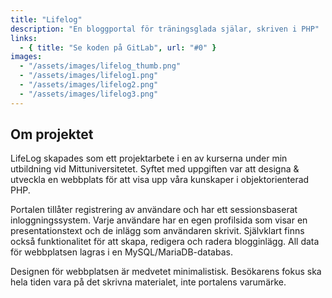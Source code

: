 ```yaml
---
title: "Lifelog"
description: "En bloggportal för träningsglada själar, skriven i PHP"
links:
  - { title: "Se koden på GitLab", url: "#0" }
images:
  - "/assets/images/lifelog_thumb.png"
  - "/assets/images/lifelog1.png"
  - "/assets/images/lifelog2.png"
  - "/assets/images/lifelog3.png"
---
```


## Om projektet

LifeLog skapades som ett projektarbete i en av kurserna under min utbildning vid Mittuniversitetet.
Syftet med uppgiften var att designa &amp; utveckla en webbplats för att visa upp våra kunskaper i objektorienterad PHP.

Portalen tillåter registrering av användare och har ett sessionsbaserat inloggningssystem. Varje användare har en egen profilsida som visar en presentationstext och de inlägg som användaren skrivit. Självklart finns också funktionalitet för att skapa, redigera och radera blogginlägg.
All data för webbplatsen lagras i en MySQL/MariaDB-databas.

Designen för webbplatsen är medvetet minimalistisk. Besökarens fokus ska hela tiden vara på det skrivna materialet, inte portalens varumärke.
